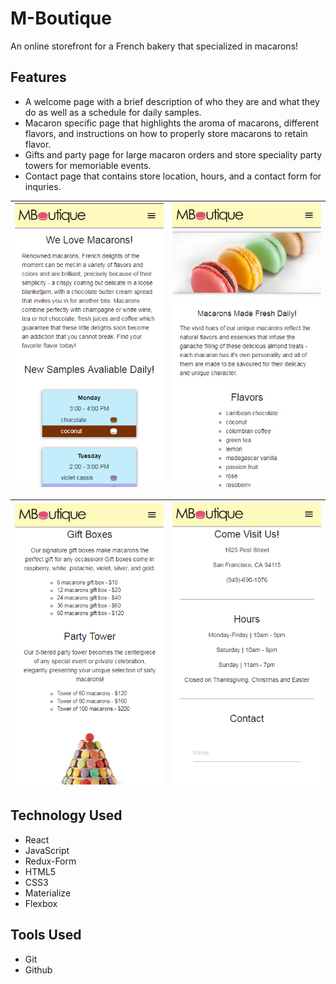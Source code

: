 # M-Boutique

An online storefront for a French bakery that specialized in macarons!

##  Features

* A welcome page with a brief description of who they are and what they do as well as a schedule for daily samples.
* Macaron specific page that highlights the aroma of macarons, different flavors, and instructions on how to properly store macarons to retain flavor.
* Gifts and party page for large macaron orders and store speciality party towers for memoriable events.
* Contact page that contains store location, hours, and a contact form for inquries.

![Landing Page](src/assets/images/mb-welcome.png) | ![Macaron Page](src/assets/images/mb-macaron.jpg)
:--------------------------:|:--------------------------:

![Gifts and Parties Page](src/assets/images/mb-gifts.png) | ![Contact Page](src/assets/images/mb-contact.png)
:-------------------------:|:-------------------------:

## Technology Used

* React
* JavaScript
* Redux-Form
* HTML5
* CSS3
* Materialize
* Flexbox

## Tools Used

* Git
* Github

